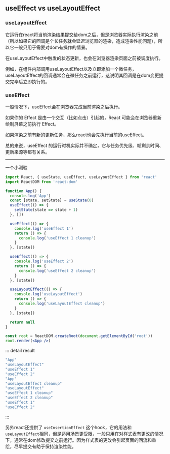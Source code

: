 ## useEffect vs useLayoutEffect

### useLayoutEffect

它运行在react将当前渲染结果提交给dom之后，但是浏览器实际执行渲染之前（所以如果它的回调是个长任务就会延迟浏览器的渲染，造成渲染性能问题），所以它一般只用于需要对dom有操作的情景。

在useLayoutEffect中触发的状态更新，也会在浏览器渲染页面之前被调度执行。

例如，在组件内部调用useLayoutEffect以及立即添加一个微任务，useLayoutEffect的回调通常会在微任务之前运行，这说明其回调是在dom变更提交完毕后立即执行的。

### useEffect

一般情况下，useEffect会在浏览器完成当前渲染之后执行。

如果你的 Effect 是由一个交互（比如点击）引起的，React 可能会在浏览器重新绘制屏幕之前执行 Effect。

如果渲染之前有新的更新任务，那么react也会先执行当前的useEffect。

总的来说，useEffect 的运行时机实际并不确定，它与任务优先级、帧剩余时间、更新来源等都有关系。

---

一个小测验

```jsx
import React, { useState, useEffect, useLayoutEffect } from 'react'
import ReactDOM from 'react-dom'

function App() {
  console.log('App')
  const [state, setState] = useState(0)
  useEffect(() => {
    setState(state => state + 1)
  }, [])

  useEffect(() => {
    console.log('useEffect 1')
    return () => {
      console.log('useEffect 1 cleanup')
    }
  }, [state])

  useEffect(() => {
    console.log('useEffect 2')
    return () => {
      console.log('useEffect 2 cleanup')
    }
  }, [state])

  useLayoutEffect(() => {
    console.log('useLayoutEffect')
    return () => {
      console.log('useLayoutEffect cleanup')
    }
  }, [state])

  return null
}

const root = ReactDOM.createRoot(document.getElementById('root'))
root.render(<App />)
```

::: detail result

```bash
"App"
"useLayoutEffect"
"useEffect 1"
"useEffect 2"
"App"
"useLayoutEffect cleanup"
"useLayoutEffect"
"useEffect 1 cleanup"
"useEffect 2 cleanup"
"useEffect 1"
"useEffect 2"
```

:::

另外react还提供了 `useInsertionEffect` 这个hook，它的用法和 `useLayoutEffect`相同，但是适用场景更受限，一般只用在对样式表有更改的情况下，通常在dom修改提交之前运行。因为样式表的更改会引起页面的回流和重绘，尽早提交有助于保持渲染性能。
